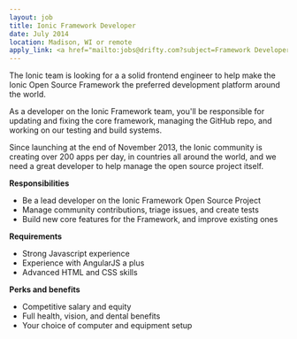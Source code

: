 ```yaml
---
layout: job
title: Ionic Framework Developer
date: July 2014
location: Madison, WI or remote
apply_link: <a href="mailto:jobs@drifty.com?subject=Framework Developer">jobs@drifty.com</a>
---
```


The Ionic team is looking for a a solid frontend engineer to help make the Ionic Open Source Framework
the preferred development platform around the world.

As a developer on the Ionic Framework team, you'll be responsible for updating and fixing the core framework, managing the
GitHub repo, and working on our testing and build systems.

Since launching at the end of November 2013, the Ionic community is creating over 200 apps per day, in 
countries all around the world, and we need a great developer to help manage the open source project itself.

**Responsibilities**

  * Be a lead developer on the Ionic Framework Open Source Project
  * Manage community contributions, triage issues, and create tests
  * Build new core features for the Framework, and improve existing ones

**Requirements**

  * Strong Javascript experience
  * Experience with AngularJS a plus
  * Advanced HTML and CSS skills

**Perks and benefits**

  * Competitive salary and equity
  * Full health, vision, and dental benefits
  * Your choice of computer and equipment setup
